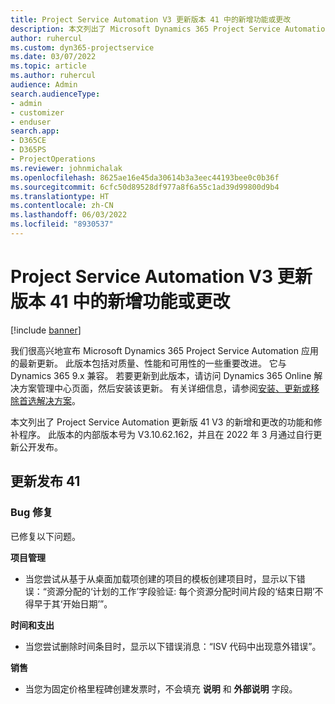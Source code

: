 ```yaml
---
title: Project Service Automation V3 更新版本 41 中的新增功能或更改
description: 本文列出了 Microsoft Dynamics 365 Project Service Automation 更新版 41 V3 中提供的功能和修补程序。
author: ruhercul
ms.custom: dyn365-projectservice
ms.date: 03/07/2022
ms.topic: article
ms.author: ruhercul
audience: Admin
search.audienceType:
- admin
- customizer
- enduser
search.app:
- D365CE
- D365PS
- ProjectOperations
ms.reviewer: johnmichalak
ms.openlocfilehash: 8625ae16e45da30614b3a3eec44193bee0c0b36f
ms.sourcegitcommit: 6cfc50d89528df977a8f6a55c1ad39d99800d9b4
ms.translationtype: HT
ms.contentlocale: zh-CN
ms.lasthandoff: 06/03/2022
ms.locfileid: "8930537"
---
```

# <a name="whats-new-or-changed-in-project-service-automation-update-release-41-v3"></a>Project Service Automation V3 更新版本 41 中的新增功能或更改

[!include [banner](../includes/psa-now-project-operations.md)]

我们很高兴地宣布 Microsoft Dynamics 365 Project Service Automation 应用的最新更新。 此版本包括对质量、性能和可用性的一些重要改进。 它与 Dynamics 365 9.x 兼容。 若要更新到此版本，请访问 Dynamics 365 Online 解决方案管理中心页面，然后安装该更新。 有关详细信息，请参阅[安装、更新或移除首选解决方案](/power-platform/admin/install-remove-preferred-solution)。

本文列出了 Project Service Automation 更新版 41 V3 的新增和更改的功能和修补程序。 此版本的内部版本号为 V3.10.62.162，并且在 2022 年 3 月通过自行更新公开发布。

## <a name="update-release-41"></a>更新发布 41

### <a name="bug-fixes"></a>Bug 修复

已修复以下问题。

**项目管理**
- 当您尝试从基于从桌面加载项创建的项目的模板创建项目时，显示以下错误：“资源分配的‘计划的工作’字段验证: 每个资源分配时间片段的‘结束日期’不得早于其‘开始日期’”。

**时间和支出**
- 当您尝试删除时间条目时，显示以下错误消息：“ISV 代码中出现意外错误”。

**销售**
- 当您为固定价格里程碑创建发票时，不会填充 **说明** 和 **外部说明** 字段。 

